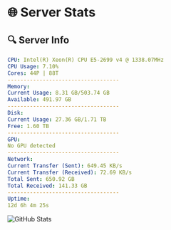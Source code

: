 # 🌐 Server Stats
## 🔍 Server Info
```yaml
CPU: Intel(R) Xeon(R) CPU E5-2699 v4 @ 1338.07MHz
CPU Usage: 7.10%
Cores: 44P | 88T
-----------------------------------
Memory:
Current Usage: 8.31 GB/503.74 GB
Available: 491.97 GB
-----------------------------------
Disk:
Current Usage: 27.36 GB/1.71 TB
Free: 1.60 TB
-----------------------------------
GPU:
No GPU detected
-----------------------------------
Network:
Current Transfer (Sent): 649.45 KB/s
Current Transfer (Received): 72.69 KB/s
Total Sent: 650.92 GB
Total Received: 141.33 GB
-----------------------------------
Uptime:
12d 6h 4m 25s
```
![GitHub Stats](https://img.shields.io/badge/Updated-2025-05-01_23:13:13-blue)